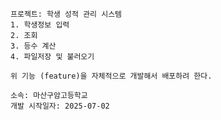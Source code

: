     프로젝트: 학생 성적 관리 시스템
    1. 학생정보 입력
    2. 조회
    3. 등수 계산
    4. 파일저장 및 불러오기

    위 기능 (feature)을 자체적으로 개발해서 배포하려 한다.

    소속: 마산구암고등학교
    개발 시작일자: 2025-07-02
    

